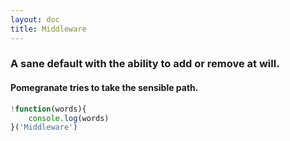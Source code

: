 ```yaml
---
layout: doc
title: Middleware
---
```


### A sane default with the ability to add or remove at will.

#### Pomegranate tries to take the sensible path.

```javascript
!function(words){
    console.log(words)
}('Middleware')
```